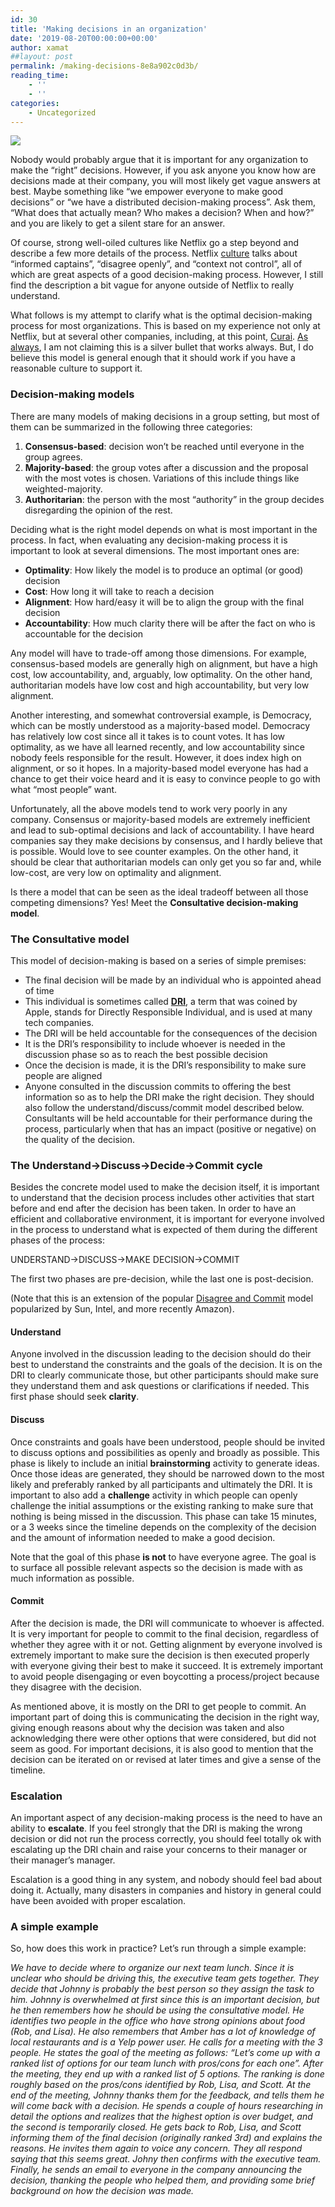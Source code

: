 ```yaml
---
id: 30
title: 'Making decisions in an organization'
date: '2019-08-20T00:00:00+00:00'
author: xamat
##layout: post
permalink: /making-decisions-8e8a902c0d3b/
reading_time:
    - ''
    - ''
categories:
    - Uncategorized
---
```


![](/blog/images/10-01.png)

Nobody would probably argue that it is important for any organization to make the “right” decisions. However, if you ask anyone you know how are decisions made at their company, you will most likely get vague answers at best. Maybe something like “we empower everyone to make good decisions” or “we have a distributed decision-making process”. Ask them, “What does that actually mean? Who makes a decision? When and how?” and you are likely to get a silent stare for an answer.

Of course, strong well-oiled cultures like Netflix go a step beyond and describe a few more details of the process. Netflix [culture](https://jobs.netflix.com/culture) talks about “informed captains”, “disagree openly”, and “context not control”, all of which are great aspects of a good decision-making process. However, I still find the description a bit vague for anyone outside of Netflix to really understand.

What follows is my attempt to clarify what is the optimal decision-making process for most organizations. This is based on my experience not only at Netflix, but at several other companies, including, at this point, [Curai](https://www.curai.com). [As always](https://towardsdatascience.com/cultural-overfitting-and-underfitting-or-why-the-netflix-culture-wont-work-in-your-company-af2a62e41288), I am not claiming this is a silver bullet that works always. But, I do believe this model is general enough that it should work if you have a reasonable culture to support it.

### Decision-making models

There are many models of making decisions in a group setting, but most of them can be summarized in the following three categories:

1. **Consensus-based**: decision won’t be reached until everyone in the group agrees.
2. **Majority-based**: the group votes after a discussion and the proposal with the most votes is chosen. Variations of this include things like weighted-majority.
3. **Authoritarian**: the person with the most “authority” in the group decides disregarding the opinion of the rest.

Deciding what is the right model depends on what is most important in the process. In fact, when evaluating any decision-making process it is important to look at several dimensions. The most important ones are:

- **Optimality**: How likely the model is to produce an optimal (or good) decision
- **Cost**: How long it will take to reach a decision
- **Alignment**: How hard/easy it will be to align the group with the final decision
- **Accountability**: How much clarity there will be after the fact on who is accountable for the decision

Any model will have to trade-off among those dimensions. For example, consensus-based models are generally high on alignment, but have a high cost, low accountability, and, arguably, low optimality. On the other hand, authoritarian models have low cost and high accountability, but very low alignment.

Another interesting, and somewhat controversial example, is Democracy, which can be mostly understood as a majority-based model. Democracy has relatively low cost since all it takes is to count votes. It has low optimality, as we have all learned recently, and low accountability since nobody feels responsible for the result. However, it does index high on alignment, or so it hopes. In a majority-based model everyone has had a chance to get their voice heard and it is easy to convince people to go with what “most people” want.

Unfortunately, all the above models tend to work very poorly in any company. Consensus or majority-based models are extremely inefficient and lead to sub-optimal decisions and lack of accountability. I have heard companies say they make decisions by consensus, and I hardly believe that is possible. Would love to see counter examples. On the other hand, it should be clear that authoritarian models can only get you so far and, while low-cost, are very low on optimality and alignment.

Is there a model that can be seen as the ideal tradeoff between all those competing dimensions? Yes! Meet the **Consultative decision-making model**.

### The Consultative model

This model of decision-making is based on a series of simple premises:

- The final decision will be made by an individual who is appointed ahead of time
- This individual is sometimes called [**DRI**](https://about.gitlab.com/handbook/people-operations/directly-responsible-individuals/#targetText=Apple%20coined%20the%20term%20%22directly,or%20failure%29%20of%20that%20project.), a term that was coined by Apple, stands for Directly Responsible Individual, and is used at many tech companies.
- The DRI will be held accountable for the consequences of the decision
- It is the DRI’s responsibility to include whoever is needed in the discussion phase so as to reach the best possible decision
- Once the decision is made, it is the DRI’s responsibility to make sure people are aligned
- Anyone consulted in the discussion commits to offering the best information so as to help the DRI make the right decision. They should also follow the understand/discuss/commit model described below. Consultants will be held accountable for their performance during the process, particularly when that has an impact (positive or negative) on the quality of the decision.

### The Understand-&gt;Discuss-&gt;Decide-&gt;Commit cycle

Besides the concrete model used to make the decision itself, it is important to understand that the decision process includes other activities that start before and end after the decision has been taken. In order to have an efficient and collaborative environment, it is important for everyone involved in the process to understand what is expected of them during the different phases of the process:

UNDERSTAND-&gt;DISCUSS-&gt;MAKE DECISION-&gt;COMMIT

The first two phases are pre-decision, while the last one is post-decision.

(Note that this is an extension of the popular [Disagree and Commit](https://en.wikipedia.org/wiki/Disagree_and_commit) model popularized by Sun, Intel, and more recently Amazon).

#### Understand

Anyone involved in the discussion leading to the decision should do their best to understand the constraints and the goals of the decision. It is on the DRI to clearly communicate those, but other participants should make sure they understand them and ask questions or clarifications if needed. This first phase should seek **clarity**.

#### Discuss

Once constraints and goals have been understood, people should be invited to discuss options and possibilities as openly and broadly as possible. This phase is likely to include an initial **brainstorming** activity to generate ideas. Once those ideas are generated, they should be narrowed down to the most likely and preferably ranked by all participants and ultimately the DRI. It is important to also add a **challenge** activity in which people can openly challenge the initial assumptions or the existing ranking to make sure that nothing is being missed in the discussion. This phase can take 15 minutes, or a 3 weeks since the timeline depends on the complexity of the decision and the amount of information needed to make a good decision.

Note that the goal of this phase **is not** to have everyone agree. The goal is to surface all possible relevant aspects so the decision is made with as much information as possible.

#### Commit

After the decision is made, the DRI will communicate to whoever is affected. It is very important for people to commit to the final decision, regardless of whether they agree with it or not. Getting alignment by everyone involved is extremely important to make sure the decision is then executed properly with everyone giving their best to make it succeed. It is extremely important to avoid people disengaging or even boycotting a process/project because they disagree with the decision.

As mentioned above, it is mostly on the DRI to get people to commit. An important part of doing this is communicating the decision in the right way, giving enough reasons about why the decision was taken and also acknowledging there were other options that were considered, but did not seem as good. For important decisions, it is also good to mention that the decision can be iterated on or revised at later times and give a sense of the timeline.

### Escalation

An important aspect of any decision-making process is the need to have an ability to **escalate**. If you feel strongly that the DRI is making the wrong decision or did not run the process correctly, you should feel totally ok with escalating up the DRI chain and raise your concerns to their manager or their manager’s manager.

Escalation is a good thing in any system, and nobody should feel bad about doing it. Actually, many disasters in companies and history in general could have been avoided with proper escalation.

### A simple example

So, how does this work in practice? Let’s run through a simple example:

*We have to decide where to organize our next team lunch. Since it is unclear who should be driving this, the executive team gets together. They decide that Johnny is probably the best person so they assign the task to him. Johnny is overwhelmed at first since this is an important decision, but he then remembers how he should be using the consultative model. He identifies two people in the office who have strong opinions about food (Rob, and Lisa). He also remembers that Amber has a lot of knowledge of local restaurants and is a Yelp power user. He calls for a meeting with the 3 people. He states the goal of the meeting as follows: “Let’s come up with a ranked list of options for our team lunch with pros/cons for each one”. After the meeting, they end up with a ranked list of 5 options. The ranking is done roughly based on the pros/cons identified by Rob, Lisa, and Scott. At the end of the meeting, Johnny thanks them for the feedback, and tells them he will come back with a decision. He spends a couple of hours researching in detail the options and realizes that the highest option is over budget, and the second is temporarily closed. He gets back to Rob, Lisa, and Scott informing them of the final decision (originally ranked 3rd) and explains the reasons. He invites them again to voice any concern. They all respond saying that this seems great. Johny then confirms with the executive team. Finally, he sends an email to everyone in the company announcing the decision, thanking the people who helped them, and providing some brief background on how the decision was made.*
